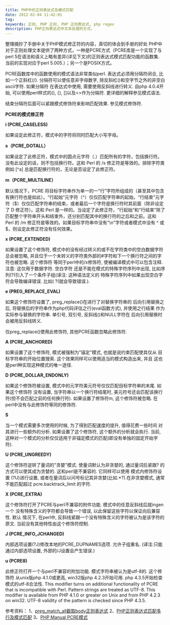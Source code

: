 ```yaml
---
title: PHP中的正则表达式及模式匹配
date: 2012-02-04 11:42:01
tag: 
keywords: 正则, PHP 正则, PHP 正则表达式, php regex
description: PHP正则表达式中文本处理的方式。
---
```


整理摘抄了手册中关于PHP模式修正符的内容，真切的体会到手册的好处
PHP中对于正则处理文本提供了两种方式，一种是PCRE方式（PCRE库是一个实现了与perl 5在语法和语义上略有差异(详见下文)的正则表达式模式匹配功能的函数集. 当前的实现对应于perl 5.005.）；另一个是POSIX方式。


PCRE函数库中的函数使用的模式语法非常类似perl. 表达式必须用分隔符闭合, 比如一个正斜杠(/). 分隔符可以使任意非字母数字, 除反斜杠(\)和空字节之外的非空白ascii字符. 如果分隔符 在表达式中使用, 需要使用反斜线进行转义. 自php 4.0.4开始, 可以使用perl样式的(), {}, []以及<>作为分隔符. 更详细的解释参见模式语法.


结束分隔符后面可以紧跟模式修饰符来影响匹配效果. 参见模式修饰符.

**PCRE的模式修正符**


**i (PCRE_CASELESS)**


如果设定此修正符，模式中的字符将同时匹配大小写字母。


**s（PCRE_DOTALL）**


如果设定了此修正符，模式中的圆点元字符（.）匹配所有的字符，包括换行符。没有此设定的话，则不包括换行符。这和 Perl 的 /s 修正符是等效的。排除字符类例如 [^a] 总是匹配换行符的，无论是否设定了此修正符。


**m（PCRE_MULTILINE）**


默认情况下，PCRE 将目标字符串作为单一的一“行”字符所组成的（甚至其中包含有换行符也是如此）。“行起始”元字符（^）仅仅匹配字符串的起始，“行结束”元字符（$）仅仅匹配字符串的结束，或者最后一个字符是换行符时其前面（除非设定了 D 修正符）。这和 Perl 是一样的。当设定了此修正符，“行起始”和“行结束”除了匹配整个字符串开头和结束外，还分别匹配其中的换行符的之后和之前。这和 Perl 的 /m 修正符是等效的。如果目标字符串中没有“\n”字符或者模式中没有 ^ 或 $，则设定此修正符没有任何效果。


**x (PCRE_EXTENDED)**


如果设置了这个修饰符, 模式中的没有经过转义的或不在字符类中的空白数据字符总会被忽略, 并且位于一个未转义的字符类外部的#字符和下一个换行符之间的字符也被忽略. 这个修饰符 等同于perl中的/x修饰符, 使被编译模式中可以包含注释. 注意: 这仅用于数据字符. 空白字符 还是不能在模式的特殊字符序列中出现, 比如序列(?(引入了一个条件子组(译注: 这种语法定义的 特殊字符序列中如果出现空白字符会导致编译错误. 比如( ?(就会导致错误.).


**e (PREG_REPLACE_EVAL)**


如果这个修饰符设置了, preg_replace()在进行了对替换字符串的 后向引用替换之后, 将替换后的字符串作为php代码评估之行(eval函数方式), 并使用之行结果 作为实际参与替换的字符串. 单引号, 双引号, 反斜线(\)和NULL字符在 后向引用替换时会被用反斜线转义.


仅preg_replace()使用此修饰符, 其他PCRE函数忽略此修饰符.


**A (PCRE_ANCHORED)**


如果设置了这个修饰符, 模式被强制为"锚定"模式, 也就是说约束匹配使其仅从 目标字符串的开始位置搜索. 这个效果同样可以使用适当的模式构造出来, 并且 这也是perl种实现这种模式的唯一途径.


**D (PCRE_DOLLAR_ENDONLY)**


如果这个修饰符被设置, 模式中的元字符美元符号仅仅匹配目标字符串的末尾. 如果这个修饰符 没有设置, 当字符串以一个换行符结尾时, 美元符号还会匹配该换行符(但不会匹配之前的任何换行符). 如果设置了修饰符m, 这个修饰符被忽略. 在perl中没有与此修饰符等同的修饰符.


**S**


当一个模式需要多次使用的时候, 为了得到匹配速度的提升, 值得花费一些时间 对其进行一些额外的分析. 如果设置了这个修饰符, 这个额外的分析就会执行. 当前, 这种对一个模式的分析仅仅适用于非锚定模式的匹配(即没有单独的固定开始字符).


**U (PCRE_UNGREEDY)**


这个修饰符逆转了量词的"贪婪"模式. 使量词默认为非贪婪的, 通过量词后紧跟? 的方式可以使其成为贪婪的. 这和perl是不兼容的. 它同样可以使用 模式内修饰符设置 (?U)进行设置, 或者在量词后以问号标记其非贪婪(比如.*?).在非贪婪模式, 通常不能匹配超过 pcre.backtrack_limit 的字符.


**X (PCRE_EXTRA)**


这个修饰符打开了PCRE与perl不兼容的附件功能. 模式中的任意反斜线后就ingen一个 没有特殊含义的字符都会导致一个错误, 以此保留这些字符以保证向后兼容性. 默认 情况下, 在perl中, 反斜线紧跟一个没有特殊含义的字符被认为是该字符的原文. 当前没有其他特性由这个修饰符控制.


**J (PCRE_INFO_JCHANGED)**


内部选项设置(?J)修改本地的PCRE_DUPNAMES选项. 允许子组重名. (译注:只能通过内部选项设置, 外部的/J设置会产生错误.)


**u (PCRE8)**


此修正符打开一个与perl不兼容的附加功能. 模式字符串被认为是utf-8的. 这个修饰符 从unix版php 4.1.0或更高, win32版php 4.2.3开始可用. php 4.3.5开始检查模式的utf-8合法性. This modifier turns on additional functionality of PCRE that is incompatible with Perl. Pattern strings are treated as UTF-8. This modifier is available from PHP 4.1.0 or greater on Unix and from PHP 4.2.3 on win32. UTF-8 validity of the pattern is checked since PHP 4.3.5.


参考资料：
1、[preg_match_all截取body正则表达式](http://topic.csdn.net/u/20091231/02/ae285993-01db-4551-bb56-eeca1a407724.html)
2、[PHP正则表达式匹配多行及模式匹配](http://blog.sina.com.cn/s/blog_5ac88b350100bz2h.html)
3、[PHP Manual PCRE模式](http://docs.php.net/manual/zh/reference.pcre.pattern.modifiers.php)












